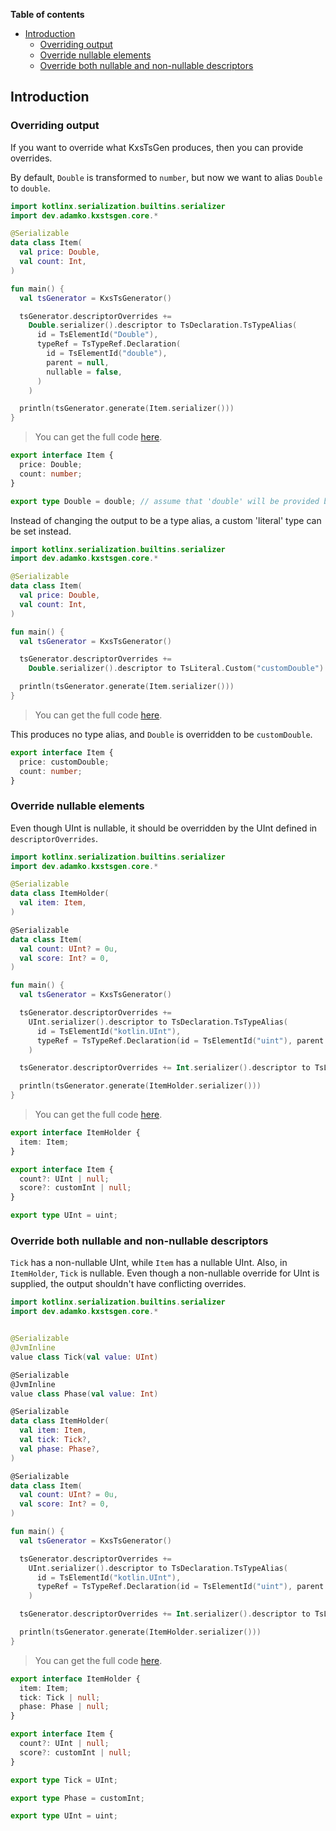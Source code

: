 <!--- TEST_NAME CustomisingOutputTest -->


**Table of contents**

<!--- TOC -->

* [Introduction](#introduction)
  * [Overriding output](#overriding-output)
  * [Override nullable elements](#override-nullable-elements)
  * [Override both nullable and non-nullable descriptors](#override-both-nullable-and-non-nullable-descriptors)

<!--- END -->


<!--- INCLUDE .*\.kt
import kotlinx.serialization.*
import dev.adamko.kxstsgen.*
-->

## Introduction

### Overriding output

If you want to override what KxsTsGen produces, then you can provide overrides.

By default, `Double` is transformed to `number`, but now we want to alias `Double` to `double`.

```kotlin
import kotlinx.serialization.builtins.serializer
import dev.adamko.kxstsgen.core.*

@Serializable
data class Item(
  val price: Double,
  val count: Int,
)

fun main() {
  val tsGenerator = KxsTsGenerator()

  tsGenerator.descriptorOverrides +=
    Double.serializer().descriptor to TsDeclaration.TsTypeAlias(
      id = TsElementId("Double"),
      typeRef = TsTypeRef.Declaration(
        id = TsElementId("double"),
        parent = null,
        nullable = false,
      )
    )

  println(tsGenerator.generate(Item.serializer()))
}
```

> You can get the full code [here](./code/example/example-customising-output-01.kt).

```typescript
export interface Item {
  price: Double;
  count: number;
}

export type Double = double; // assume that 'double' will be provided by another library
```

<!--- TEST TS_COMPILE_OFF -->

Instead of changing the output to be a type alias, a custom 'literal' type can be set instead.

```kotlin
import kotlinx.serialization.builtins.serializer
import dev.adamko.kxstsgen.core.*

@Serializable
data class Item(
  val price: Double,
  val count: Int,
)

fun main() {
  val tsGenerator = KxsTsGenerator()

  tsGenerator.descriptorOverrides +=
    Double.serializer().descriptor to TsLiteral.Custom("customDouble")

  println(tsGenerator.generate(Item.serializer()))
}
```

> You can get the full code [here](./code/example/example-customising-output-02.kt).

This produces no type alias, and `Double` is overridden to be `customDouble`.

```typescript
export interface Item {
  price: customDouble;
  count: number;
}
```

<!--- TEST TS_COMPILE_OFF -->

### Override nullable elements

Even though UInt is nullable, it should be overridden by the UInt defined in `descriptorOverrides`.

```kotlin
import kotlinx.serialization.builtins.serializer
import dev.adamko.kxstsgen.core.*

@Serializable
data class ItemHolder(
  val item: Item,
)

@Serializable
data class Item(
  val count: UInt? = 0u,
  val score: Int? = 0,
)

fun main() {
  val tsGenerator = KxsTsGenerator()

  tsGenerator.descriptorOverrides +=
    UInt.serializer().descriptor to TsDeclaration.TsTypeAlias(
      id = TsElementId("kotlin.UInt"),
      typeRef = TsTypeRef.Declaration(id = TsElementId("uint"), parent = null, nullable = false)
    )

  tsGenerator.descriptorOverrides += Int.serializer().descriptor to TsLiteral.Custom("customInt")

  println(tsGenerator.generate(ItemHolder.serializer()))
}
```

> You can get the full code [here](./code/example/example-customising-output-03.kt).

```typescript
export interface ItemHolder {
  item: Item;
}

export interface Item {
  count?: UInt | null;
  score?: customInt | null;
}

export type UInt = uint;
```

<!--- TEST TS_COMPILE_OFF -->

### Override both nullable and non-nullable descriptors

`Tick` has a non-nullable UInt, while `Item` has a nullable UInt. Also, in `ItemHolder`, `Tick` is
nullable. Even though a non-nullable override for UInt is supplied, the output shouldn't have
conflicting overrides.

```kotlin
import kotlinx.serialization.builtins.serializer
import dev.adamko.kxstsgen.core.*


@Serializable
@JvmInline
value class Tick(val value: UInt)

@Serializable
@JvmInline
value class Phase(val value: Int)

@Serializable
data class ItemHolder(
  val item: Item,
  val tick: Tick?,
  val phase: Phase?,
)

@Serializable
data class Item(
  val count: UInt? = 0u,
  val score: Int? = 0,
)

fun main() {
  val tsGenerator = KxsTsGenerator()

  tsGenerator.descriptorOverrides +=
    UInt.serializer().descriptor to TsDeclaration.TsTypeAlias(
      id = TsElementId("kotlin.UInt"),
      typeRef = TsTypeRef.Declaration(id = TsElementId("uint"), parent = null, nullable = false)
    )

  tsGenerator.descriptorOverrides += Int.serializer().descriptor to TsLiteral.Custom("customInt")

  println(tsGenerator.generate(ItemHolder.serializer()))
}
```

> You can get the full code [here](./code/example/example-customising-output-04.kt).

```typescript
export interface ItemHolder {
  item: Item;
  tick: Tick | null;
  phase: Phase | null;
}

export interface Item {
  count?: UInt | null;
  score?: customInt | null;
}

export type Tick = UInt;

export type Phase = customInt;

export type UInt = uint;
```

<!--- TEST TS_COMPILE_OFF -->
